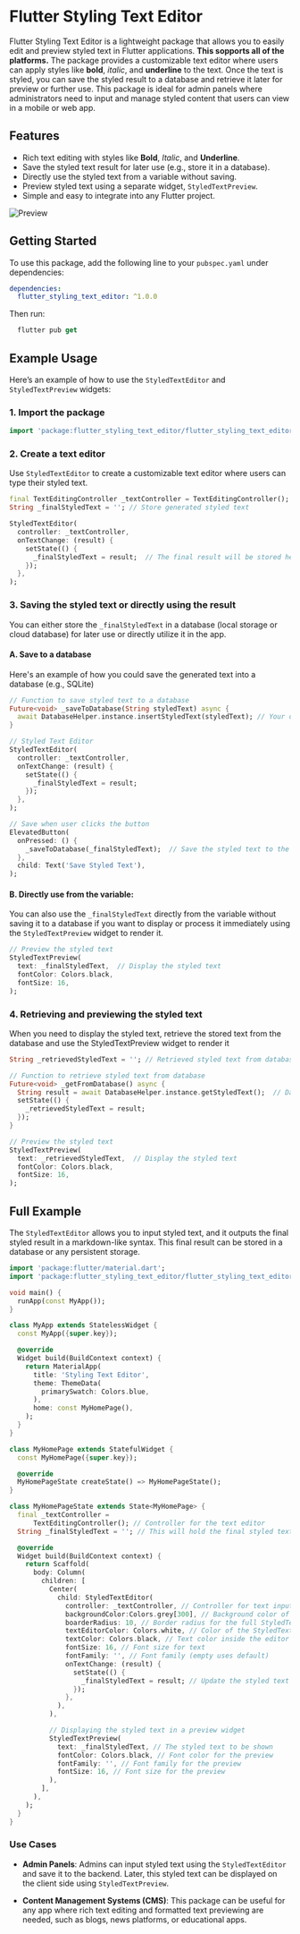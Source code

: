 
# Flutter Styling Text Editor

Flutter Styling Text Editor is a lightweight package that allows you to easily edit and preview styled text in Flutter applications. **This sopports all of the platforms.** The package provides a customizable text editor where users can apply styles like **bold**, *italic*, and __underline__ to the text. Once the text is styled, you can save the styled result to a database and retrieve it later for preview or further use. This package is ideal for admin panels where administrators need to input and manage styled content that users can view in a mobile or web app.

## Features
- Rich text editing with styles like **Bold**, *Italic*, and __Underline__.
- Save the styled text result for later use (e.g., store it in a database).
- Directly use the styled text from a variable without saving.
- Preview styled text using a separate widget, `StyledTextPreview`.
- Simple and easy to integrate into any Flutter project.

![Preview](https://github.com/jayawardhanadskp/FlutterStylingTextEditor/blob/master/assets/styled_text_editor.gif)


## Getting Started

To use this package, add the following line to your `pubspec.yaml` under dependencies:

```yaml
dependencies:
  flutter_styling_text_editor: ^1.0.0  
```
Then run:
```dart
  flutter pub get
```

## Example Usage

Here’s an example of how to use the `StyledTextEditor` and `StyledTextPreview` widgets:

### 1. Import the package

```dart
import 'package:flutter_styling_text_editor/flutter_styling_text_editor.dart';
```

### 2. Create a text editor

Use `StyledTextEditor` to create a customizable text editor where users can type their styled text.

```dart
final TextEditingController _textController = TextEditingController();
String _finalStyledText = ''; // Store generated styled text

StyledTextEditor(
  controller: _textController,
  onTextChange: (result) {
    setState(() {
      _finalStyledText = result;  // The final result will be stored here
    });
  },
);
```

### 3. Saving the styled text or directly using the result

You can either store the `_finalStyledText` in a database (local storage or cloud database) for later use or directly utilize it in the app.

#### A. Save to a database

Here's an example of how you could save the generated text into a database (e.g., SQLite)

```dart
// Function to save styled text to a database
Future<void> _saveToDatabase(String styledText) async {
  await DatabaseHelper.instance.insertStyledText(styledText); // Your database logic here
}

// Styled Text Editor
StyledTextEditor(
  controller: _textController,
  onTextChange: (result) {
    setState(() {
      _finalStyledText = result;
    });
  },
);

// Save when user clicks the button
ElevatedButton(
  onPressed: () {
    _saveToDatabase(_finalStyledText);  // Save the styled text to the database
  },
  child: Text('Save Styled Text'),
);
```

#### B. Directly use from the variable:

You can also use the `_finalStyledText` directly from the variable without saving it to a database if you want to display or process it immediately using the `StyledTextPreview` widget to render it.

```dart
// Preview the styled text
StyledTextPreview(
  text: _finalStyledText,  // Display the styled text
  fontColor: Colors.black,
  fontSize: 16,
);
```

### 4. Retrieving and previewing the styled text

When you need to display the styled text, retrieve the stored text from the database and use the StyledTextPreview widget to render it

```dart
String _retrievedStyledText = ''; // Retrieved styled text from database

// Function to retrieve styled text from database
Future<void> _getFromDatabase() async {
  String result = await DatabaseHelper.instance.getStyledText();  // Database retrieval logic
  setState(() {
    _retrievedStyledText = result;
  });
}

// Preview the styled text
StyledTextPreview(
  text: _retrievedStyledText,  // Display the styled text
  fontColor: Colors.black,
  fontSize: 16,
);
```

## Full Example

The `StyledTextEditor` allows you to input styled text, and it outputs the final styled result in a markdown-like syntax. This final result can be stored in a database or any persistent storage.

```dart
import 'package:flutter/material.dart';
import 'package:flutter_styling_text_editor/flutter_styling_text_editor.dart';

void main() {
  runApp(const MyApp());
}

class MyApp extends StatelessWidget {
  const MyApp({super.key});

  @override
  Widget build(BuildContext context) {
    return MaterialApp(
      title: 'Styling Text Editor',
      theme: ThemeData(
        primarySwatch: Colors.blue,
      ),
      home: const MyHomePage(),
    );
  }
}

class MyHomePage extends StatefulWidget {
  const MyHomePage({super.key});

  @override
  MyHomePageState createState() => MyHomePageState();
}

class MyHomePageState extends State<MyHomePage> {
  final _textController =
      TextEditingController(); // Controller for the text editor
  String _finalStyledText = ''; // This will hold the final styled text

  @override
  Widget build(BuildContext context) {
    return Scaffold(
      body: Column(
        children: [
          Center(
            child: StyledTextEditor(
              controller: _textController, // Controller for text input
              backgroundColor:Colors.grey[300], // Background color of the editor
              boarderRadius: 10, // Border radius for the full StyledTextEditor
              textEditorColor: Colors.white, // Color of the StyledTextEditor
              textColor: Colors.black, // Text color inside the editor
              fontSize: 16, // Font size for text
              fontFamily: '', // Font family (empty uses default)
              onTextChange: (result) {
                setState(() {
                  _finalStyledText = result; // Update the styled text when the user types
                });
              },
            ),
          ),

          // Displaying the styled text in a preview widget
          StyledTextPreview(
            text: _finalStyledText, // The styled text to be shown
            fontColor: Colors.black, // Font color for the preview
            fontFamily: '', // Font family for the preview
            fontSize: 16, // Font size for the preview
          ),
        ],
      ),
    );
  }
}
```


### Use Cases

- **Admin Panels**: Admins can input styled text using the `StyledTextEditor` and save it to the backend. Later, this styled text can be displayed on the client side using `StyledTextPreview`.

- **Content Management Systems (CMS)**: This package can be useful for any app where rich text editing and formatted text previewing are needed, such as blogs, news platforms, or educational apps.



